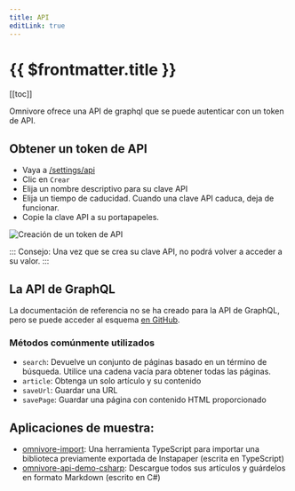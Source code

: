 ```yaml
---
title: API
editLink: true
---
```


# {{ $frontmatter.title }}

[[toc]]

Omnivore ofrece una API de graphql que se puede autenticar con un token de API.

## Obtener un token de API

- Vaya a [/settings/api](https://omnivore.app/settings/api)
- Clic en `Crear`
- Elija un nombre descriptivo para su clave API
- Elija un tiempo de caducidad. Cuando una clave API caduca, deja de funcionar.
- Copie la clave API a su portapapeles.

![Creación de un token de API](../../integrations/images/web-create-api-token.png)

::: Consejo: Una vez que se crea su clave API, no podrá volver a acceder a su valor.
:::

## La API de GraphQL

La documentación de referencia no se ha creado para la API de GraphQL, pero se puede acceder al esquema [en GitHub](https://github.com/omnivore-app/omnivore/blob/main/packages/api/src/schema.ts).

### Métodos comúnmente utilizados

- `search`: Devuelve un conjunto de páginas basado en un término de búsqueda. Utilice una cadena vacía para obtener todas las páginas.
- `article`: Obtenga un solo artículo y su contenido
- `saveUrl`: Guardar una URL
- `savePage`: Guardar una página con contenido HTML proporcionado

## Aplicaciones de muestra:

- [omnivore-import](https://github.com/davidohlin/instapaper-to-omnivore-import): Una herramienta TypeScript para importar una biblioteca previamente exportada de Instapaper (escrita en TypeScript)
- [omnivore-api-demo-csharp](https://github.com/laurentkempe/omnivore-api-demo-csharp): Descargue todos sus artículos y guárdelos en formato Markdown (escrito en C#)
